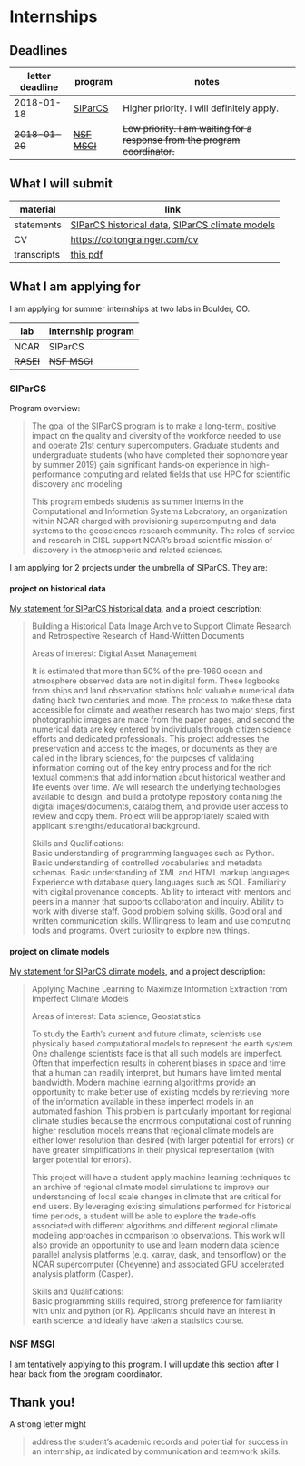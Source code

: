 # Internships

## Deadlines

letter deadline | program | notes
--- | --- | ---
2018-01-18 | [SIParCS](#siparcs) | Higher priority. I will definitely apply.
~~2018-01-29~~ | ~~[NSF MSGI](#nsf-msgi)~~ | ~~Low priority. I am waiting for a response from the program coordinator.~~

## What I will submit

material | link
--- | ---
statements | [SIParCS historical data](statements/siparcs-historical-data.md.pdf), [SIParCS climate models](statements/siparcs-climate-models.md.pdf)
CV | <https://coltongrainger.com/cv>
transcripts | [this pdf](transcripts/2019-01-05-total-transcript.pdf)

## What I am applying for

I am applying for summer internships at two labs in Boulder, CO.

lab | internship program
--- | ---
NCAR | SIParCS
~~RASEI~~ | ~~NSF MSGI~~

### SIParCS

Program overview:

> The goal of the SIParCS program is to make a long-term, positive impact on the quality and diversity of the workforce needed to use and operate 21st century supercomputers. Graduate students and undergraduate students (who have completed their sophomore year by summer 2019) gain significant hands-on experience in high-performance computing and related fields that use HPC for scientific discovery and modeling.
>
> This program embeds students as summer interns in the Computational and Information Systems Laboratory, an organization within NCAR charged with provisioning supercomputing and data systems to the geosciences research community. The roles of service and research in CISL support NCAR’s broad scientific mission of discovery in the atmospheric and related sciences.

I am applying for 2 projects under the umbrella of SIParCS. They are:

#### project on historical data

[My statement for SIParCS historical data](statements/siparcs-historical-data.md.pdf), and a project description:

> Building a Historical Data Image Archive to Support Climate Research and Retrospective Research of Hand-Written Documents 
> 
> Areas of interest: Digital Asset Management
>
> It is estimated that more than 50% of the pre-1960 ocean and atmosphere observed data are not in digital form.  These logbooks from ships and land observation stations hold valuable numerical data dating back two centuries and more.  The process to make these data accessible for climate and weather research has two major steps, first photographic images are made from the paper pages, and second the numerical data are key entered by individuals through citizen science efforts and dedicated professionals.  This project addresses the preservation and access to the images, or documents as they are called in the library sciences, for the purposes of validating information coming out of the key entry process and for the rich textual comments that add information about historical weather and life events over time.  We will research the underlying technologies available to design, and build a prototype repository containing the digital images/documents, catalog them, and provide user access to review and copy them.  Project will be appropriately scaled with applicant strengths/educational background.
> 
> Skills and Qualifications:  
> Basic understanding of programming languages such as Python.  Basic understanding of controlled vocabularies and metadata schemas.  Basic understanding of XML and HTML markup languages.  Experience with database query languages such as SQL.  Familiarity with digital provenance concepts.  Ability to interact with mentors and peers in a manner that supports collaboration and inquiry.  Ability to work with diverse staff.  Good problem solving skills.  Good oral and written communication skills.  Willingness to learn and use computing tools and programs.  Overt curiosity to explore new things.  

#### project on climate models

[My statement for SIParCS climate models](statements/siparcs-climate-models.md.pdf), and a project description:

> Applying Machine Learning to Maximize Information Extraction from Imperfect Climate Models
>
> Areas of interest: Data science, Geostatistics
> 
> To study the Earth’s current and future climate, scientists use physically based computational models to represent the earth system.  One challenge scientists face is that all such models are imperfect.  Often that imperfection results in coherent biases in space and time that a human can readily interpret, but humans have limited mental bandwidth. Modern machine learning algorithms provide an opportunity to make better use of existing models by retrieving more of the information available in these imperfect models in an automated fashion. This problem is particularly important for regional climate studies because the enormous computational cost of running higher resolution models means that regional climate models are either lower resolution than desired (with larger potential for errors) or have greater simplifications in their physical representation (with larger potential for errors).
>  
> This project will have a student apply machine learning techniques to an archive of regional climate model simulations to improve our understanding of local scale changes in climate that are critical for end users.  By leveraging existing simulations performed for historical time periods, a student will be able to explore the trade-offs associated with different algorithms and different regional climate modeling approaches in comparison to observations.  This work will also provide an opportunity to use and learn modern data science parallel analysis platforms (e.g. xarray, dask, and tensorflow) on the NCAR supercomputer (Cheyenne) and associated GPU accelerated analysis platform (Casper).
> 
> Skills and Qualifications:  
Basic programming skills required, strong preference for familiarity with unix and python (or R).  Applicants should have an interest in earth science, and ideally have taken a statistics course.  

### NSF MSGI

I am tentatively applying to this program. I will update this section after I hear back from the program coordinator.

## Thank you!

A strong letter might

> address the student’s academic records and potential for success in an internship, as indicated by communication and teamwork skills.
